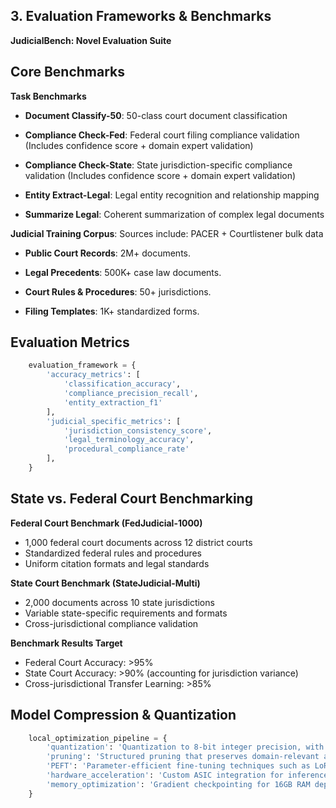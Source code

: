 ## 3.  Evaluation Frameworks & Benchmarks

**JudicialBench: Novel Evaluation Suite**

## Core Benchmarks

**Task Benchmarks**

- **Document Classify-50**:
    50-class court document classification

- **Compliance Check-Fed**:
    Federal court filing compliance validation
    (Includes confidence score + domain expert validation)

- **Compliance Check-State**:
    State jurisdiction-specific compliance validation
    (Includes confidence score + domain expert validation)

- **Entity Extract-Legal**:
    Legal entity recognition and relationship mapping

- **Summarize Legal**:
    Coherent summarization of complex legal documents

**Judicial Training Corpus**: Sources include: PACER + Courtlistener bulk data

- **Public Court Records**: 2M+ documents.

- **Legal Precedents**: 500K+ case law documents.

- **Court Rules & Procedures**: 50+ jurisdictions.

- **Filing Templates**: 1K+ standardized forms.

## Evaluation Metrics

```python
    evaluation_framework = {
        'accuracy_metrics': [
            'classification_accuracy',
            'compliance_precision_recall',
            'entity_extraction_f1'
        ],
        'judicial_specific_metrics': [
            'jurisdiction_consistency_score',
            'legal_terminology_accuracy',
            'procedural_compliance_rate'
        ],
    }
```

## State vs. Federal Court Benchmarking

**Federal Court Benchmark (FedJudicial-1000)**

- 1,000 federal court documents across 12 district courts
- Standardized federal rules and procedures
- Uniform citation formats and legal standards

**State Court Benchmark (StateJudicial-Multi)**

- 2,000 documents across 10 state jurisdictions
- Variable state-specific requirements and formats
- Cross-jurisdictional compliance validation

**Benchmark Results Target**

- Federal Court Accuracy: >95%
- State Court Accuracy: >90% (accounting for jurisdiction variance)
- Cross-jurisdictional Transfer Learning: >85%

## Model Compression & Quantization

```python
    local_optimization_pipeline = {
        'quantization': 'Quantization to 8-bit integer precision, with minimal impact on task performance.',
        'pruning': 'Structured pruning that preserves domain-relevant attention heads and neuron groups',
        'PEFT': 'Parameter-efficient fine-tuning techniques such as LoRA for efficient legal domain adaptation using low-rank parameter updates',
        'hardware_acceleration': 'Custom ASIC integration for inference',
        'memory_optimization': 'Gradient checkpointing for 16GB RAM deployment'
    }
```

